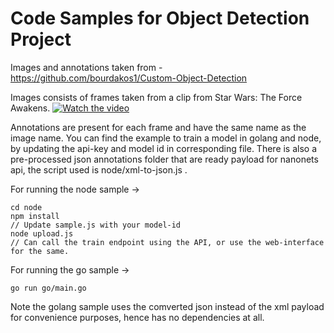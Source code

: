 # Code Samples for Object Detection Project

Images and annotations taken from - https://github.com/bourdakos1/Custom-Object-Detection

Images consists of frames taken from a clip from Star Wars: The Force Awakens.
[![Watch the video](https://github.com/bourdakos1/Custom-Object-Detection/raw/master/screenshots/starwars_small.gif)](https://www.youtube.com/watch?v=xW2hpkoaIiM)

Annotations are present for each frame and have the same name as the image name. You can find the example to train a model in golang and node, by updating the api-key and model id in corresponding file. There is also a pre-processed json annotations folder that are ready payload for nanonets api, the script used is node/xml-to-json.js .

For running the node sample ->

```
cd node
npm install
// Update sample.js with your model-id
node upload.js
// Can call the train endpoint using the API, or use the web-interface for the same.
```

For running the go sample ->

```
go run go/main.go
```
Note the golang sample uses the comverted json instead of the xml payload for convenience purposes, hence has no dependencies at all.
